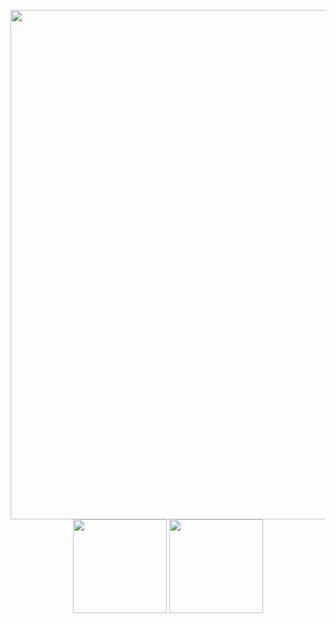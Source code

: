<p align="center">
  <img align="center" width = 815px src="https://i.imgur.com/WIYxqir.jpg"/>

  <img align="center" height="150px" src="https://github-readme-stats.vercel.app/api/top-langs/?username=xavierdefontaine&layout=compact&theme=radical" />
  <img align="center" height="150px"  src="https://github-readme-stats.vercel.app/api?username=xavierdefontaine&show_icons=true&theme=radical&&hide=contribs&count_private=true" />
<p>
